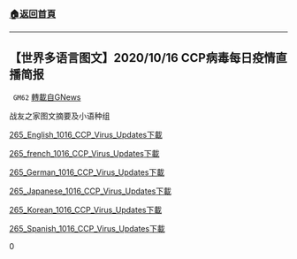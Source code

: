 ###  [:house:返回首頁](https://github.com/ourhimalayas/txt)
---

## 【世界多语言图文】2020/10/16 CCP病毒每日疫情直播简报
` GM62` [轉載自GNews](https://gnews.org/zh-hans/447396/)

战友之家图文摘要及小语种组

[265\_English\_1016\_CCP\_Virus\_Updates](https://gnews-media-offload.s3.amazonaws.com/wp-content/uploads/2020/10/24033211/265_English_1016_CCP_Virus_Updates.pdf)[下載](https://gnews-media-offload.s3.amazonaws.com/wp-content/uploads/2020/10/24033211/265_English_1016_CCP_Virus_Updates.pdf)

[265\_french\_1016\_CCP\_Virus\_Updates](https://gnews-media-offload.s3.amazonaws.com/wp-content/uploads/2020/10/24033212/265_french_1016_CCP_Virus_Updates.pdf)[下載](https://gnews-media-offload.s3.amazonaws.com/wp-content/uploads/2020/10/24033212/265_french_1016_CCP_Virus_Updates.pdf)

[265\_German\_1016\_CCP\_Virus\_Updates](https://gnews-media-offload.s3.amazonaws.com/wp-content/uploads/2020/10/24033211/265_German_1016_CCP_Virus_Updates_-1.pdf)[下載](https://gnews-media-offload.s3.amazonaws.com/wp-content/uploads/2020/10/24033211/265_German_1016_CCP_Virus_Updates_-1.pdf)

[265\_Japanese\_1016\_CCP\_Virus\_Updates](https://gnews-media-offload.s3.amazonaws.com/wp-content/uploads/2020/10/24131338/265_Japanese_1015_CCP_Virus_Updates.pdf)[下載](https://gnews-media-offload.s3.amazonaws.com/wp-content/uploads/2020/10/24131338/265_Japanese_1015_CCP_Virus_Updates.pdf)

[265\_Korean\_1016\_CCP\_Virus\_Updates](https://gnews-media-offload.s3.amazonaws.com/wp-content/uploads/2020/10/24131347/265_Korean_1016_CCP_Virus_Updates.pdf)[下載](https://gnews-media-offload.s3.amazonaws.com/wp-content/uploads/2020/10/24131347/265_Korean_1016_CCP_Virus_Updates.pdf)

[265\_Spanish\_1016\_CCP\_Virus\_Updates](https://gnews-media-offload.s3.amazonaws.com/wp-content/uploads/2020/10/24033210/265_Spanish_1016_CCP_Virus_Updates.pdf)[下載](https://gnews-media-offload.s3.amazonaws.com/wp-content/uploads/2020/10/24033210/265_Spanish_1016_CCP_Virus_Updates.pdf)

0
